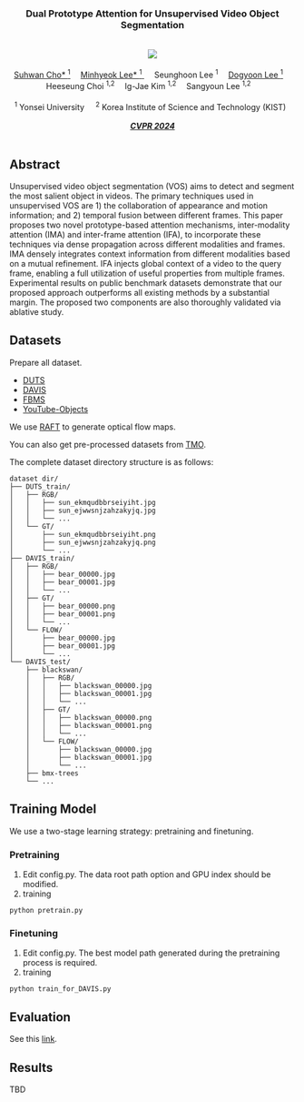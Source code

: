 <div align="center">

<h3> Dual Prototype Attention for Unsupervised Video Object Segmentation
 </h3> 
 <br/>
  <a href='https://arxiv.org/abs/2211.12036'><img src='https://img.shields.io/badge/ArXiv-2303.08314-red' /></a> 
  <br/>
  <br/>
<div>
    <a href='https://suhwan-cho.github.io' target='_blank'>Suhwan Cho* <sup> 1</sup></a>&emsp;
    <a href='https://hydragon.co.kr' target='_blank'>Minhyeok Lee* <sup> 1</sup> </a>&emsp;
    <a target='_blank'>Seunghoon Lee <sup> 1</sup></a>&emsp;
    <a href='https://dogyoonlee.github.io' target='_blank'>Dogyoon Lee <sup> 1</sup></a>&emsp;
    <a target='_blank'>Heeseung Choi <sup> 1,2</sup></a>&emsp;
    <a target='_blank'>Ig-Jae Kim <sup> 1,2</sup></a>&emsp;
    <a target='_blank'>Sangyoun Lee <sup>1,2</sup></a>&emsp;
</div>
<br>
<div>
                      <sup>1</sup> Yonsei University &nbsp;&nbsp;&nbsp;
                      <sup>2</sup> Korea Institute of Science and Technology (KIST) &nbsp;
</div>
<br>
<i><strong><a href='https://cvpr.thecvf.com' target='_blank'>CVPR 2024</a></strong></i>
<br>
<br>
</div>

## Abstract
Unsupervised video object segmentation (VOS) aims to detect and segment the most salient object in videos. The primary techniques used in unsupervised VOS are 1) the collaboration of appearance and motion information; and 2) temporal fusion between different frames. This paper proposes two novel prototype-based attention mechanisms, inter-modality attention (IMA) and inter-frame attention (IFA), to incorporate these techniques via dense propagation across different modalities and frames. IMA densely integrates context information from different modalities based on a mutual refinement. IFA injects global context of a video to the query frame, enabling a full utilization of useful properties from multiple frames. Experimental results on public benchmark datasets demonstrate that our proposed approach outperforms all existing methods by a substantial margin. The proposed two components are also thoroughly validated via ablative study.

 
## Datasets
Prepare all dataset.

- [DUTS](http://saliencydetection.net/duts)
- [DAVIS](https://davischallenge.org/davis2016/code.html)
- [FBMS](https://lmb.informatik.uni-freiburg.de/resources/datasets)
- [YouTube-Objects](https://data.vision.ee.ethz.ch/cvl/youtube-objects)

We use [RAFT](https://github.com/princeton-vl/RAFT) to generate optical flow maps.

You can also get pre-processed datasets from [TMO](https://github.com/suhwan-cho/TMO).

The complete dataset directory structure is as follows:
```
dataset dir/
├── DUTS_train/
│   ├── RGB/
│   │   ├── sun_ekmqudbbrseiyiht.jpg
│   │   ├── sun_ejwwsnjzahzakyjq.jpg
│   │   └── ...
│   └── GT/
│       ├── sun_ekmqudbbrseiyiht.png
│       ├── sun_ejwwsnjzahzakyjq.png
│       └── ...
├── DAVIS_train/
│   ├── RGB/
│   │   ├── bear_00000.jpg
│   │   ├── bear_00001.jpg
│   │   └── ...
│   ├── GT/
│   │   ├── bear_00000.png
│   │   ├── bear_00001.png
│   │   └── ...
│   └── FLOW/
│       ├── bear_00000.jpg
│       ├── bear_00001.jpg
│       └── ...
└── DAVIS_test/
    ├── blackswan/
    │   ├── RGB/
    │   │   ├── blackswan_00000.jpg
    │   │   ├── blackswan_00001.jpg
    │   │   └── ...
    │   ├── GT/
    │   │   ├── blackswan_00000.png
    │   │   ├── blackswan_00001.png
    │   │   └── ...
    │   └── FLOW/
    │       ├── blackswan_00000.jpg
    │       ├── blackswan_00001.jpg
    │       └── ...
    ├── bmx-trees
    └── ...
```

## Training Model
We use a two-stage learning strategy: pretraining and finetuning.

### Pretraining
1. Edit config.py. The data root path option and GPU index should be modified.
2. training
```
python pretrain.py
```

### Finetuning
1. Edit config.py. The best model path generated during the pretraining process is required.
2. training
```
python train_for_DAVIS.py
```

## Evaluation
See this [link](https://github.com/yongliu20/DAVIS-evaluation).

## Results 
TBD
